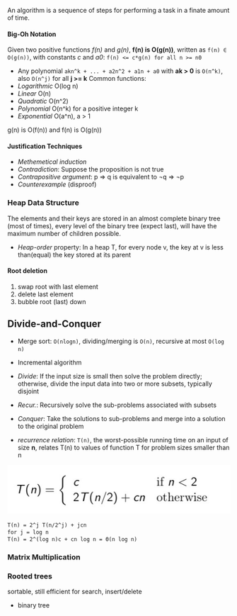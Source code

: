 An algorithm is a sequence of steps for performing a task in a finate amount of time.

#### Big-Oh Notation
Given two positive functions *f(n)* and *g(n)*, **f(n) is O(g(n))**, written as `f(n) ∈ O(g(n))`, with constants *c* and *a0*: `f(n) <= c*g(n) for all n >= n0`
- Any polynomial `akn^k + ... + a2n^2 + a1n + a0` with **ak > 0** is `O(n^k)`, also `O(n^j)` for all **j >= k**
Common functions:
- *Logarithmic* O(log n)
- *Linear* O(n)
- *Quadratic* O(n^2)
- *Polynomial* O(n^k) for a positive integer k
- *Exponential* O(a^n), a > 1

g(n) is O(f(n)) and f(n) is O(g(n))

#### Justification Techniques
- *Methemetical induction*
- *Contradiction*: Suppose the proposition is not true
- *Contrapositive argument*: p => q is equivalent to ¬q => ¬p
- *Counterexample* (disproof)

### Heap Data Structure
The elements and their keys are stored in an almost complete binary tree (most of times), every level of the binary tree (expect last), will have the maximum number of children possible.
- *Heap-order* property: In a heap T, for every node v, the key at v is less than(equal) the key stored at its parent

#### Root deletion
1. swap root with last element
2. delete last element
3. bubble root (last) down

## Divide-and-Conquer
- Merge sort: `O(nlogn)`, dividing/merging is `O(n)`, recursive at most `O(log n)`
- Incremental algorithm
- *Divide*: If the input size is small then solve the problem directly; otherwise, divide the input data into two or more subsets, typically disjoint
- *Recur.*: Recursively solve the sub-problems associated with subsets
- *Conquer*: Take the solutions to sub-problems and merge into a solution to the original problem

- *recurrence relation*: `T(n)`, the worst-possible running time on an input of size **n**, relates T(n) to values of function T for problem sizes smaller than n

![](../img/9c3f036b0e1ef8d7e3654569b514109.jpg)

```
T(n) = 2^j T(n/2^j) + jcn
for j = log n
T(n) = 2^(log n)c + cn log n = Θ(n log n)
```

### Matrix Multiplication

### Rooted trees
sortable, still efficient for search, insert/delete
- binary tree